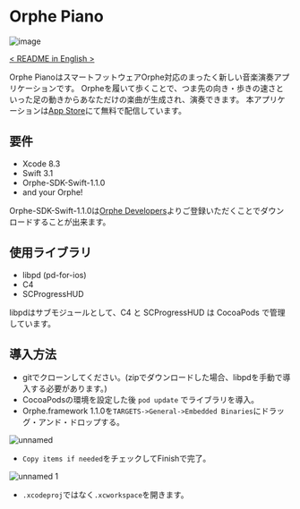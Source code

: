 # Orphe Piano

![image](https://cloud.githubusercontent.com/assets/1403143/24952100/7999bdde-1fb1-11e7-8345-6b9aa233ca07.gif)

[ < README in English > ](/README_en.md)

Orphe PianoはスマートフットウェアOrphe対応のまったく新しい音楽演奏アプリケーションです。
Orpheを履いて歩くことで、つま先の向き・歩きの速さといった足の動きからあなただけの楽曲が生成され、演奏できます。
本アプリケーションは[App Store](https://itunes.apple.com/ph/app/orphe-piano/id1218248232)にて無料で配信しています。

## 要件
- Xcode 8.3
- Swift 3.1
- Orphe-SDK-Swift-1.1.0 
- and your Orphe!

Orphe-SDK-Swift-1.1.0は[Orphe Developers](https://sites.google.com/view/orphe-developers)よりご登録いただくことでダウンロードすることが出来ます。


## 使用ライブラリ
- libpd (pd-for-ios)
- C4
- SCProgressHUD

libpdはサブモジュールとして、C4 と SCProgressHUD は CocoaPods で管理しています。

## 導入方法
- gitでクローンしてください。(zipでダウンロードした場合、libpdを手動で導入する必要があります。)
- CocoaPodsの環境を設定した後 `pod update` でライブラリを導入。
- Orphe.framework 1.1.0を`TARGETS->General->Embedded Binaries`にドラッグ・アンド・ドロップする。

![unnamed](https://cloud.githubusercontent.com/assets/1403143/24959370/8eb19022-1fcd-11e7-8ce6-c505cea6c736.png)

- `Copy items if needed`をチェックしてFinishで完了。

![unnamed 1](https://cloud.githubusercontent.com/assets/1403143/24959394/9ce237f0-1fcd-11e7-91f1-36ee59c1b585.png)

- `.xcodeproj`ではなく`.xcworkspace`を開きます。